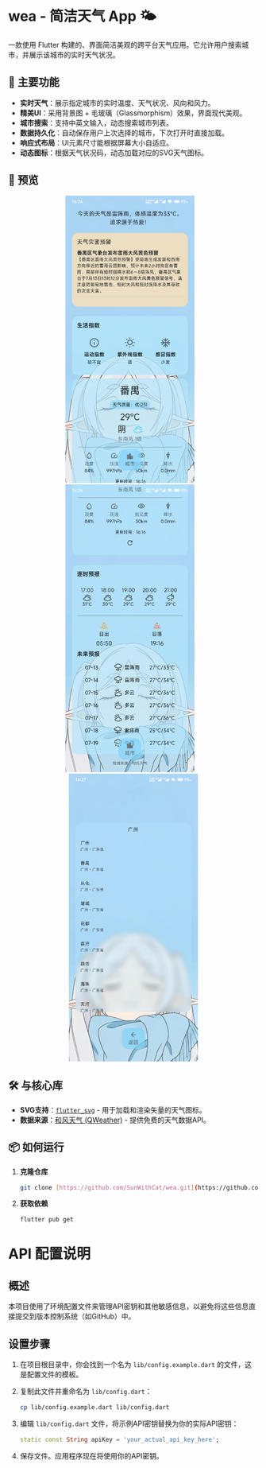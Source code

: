 # wea - 简洁天气 App 🌤️

一款使用 Flutter 构建的、界面简洁美观的跨平台天气应用。它允许用户搜索城市，并展示该城市的实时天气状况。

## 🚀 主要功能

* **实时天气**：展示指定城市的实时温度、天气状况、风向和风力。
* **精美UI**：采用背景图 + 毛玻璃（Glassmorphism）效果，界面现代美观。
* **城市搜索**：支持中英文输入，动态搜索城市列表。
* **数据持久化**：自动保存用户上次选择的城市，下次打开时直接加载。
* **响应式布局**：UI元素尺寸能根据屏幕大小自适应。
* **动态图标**：根据天气状况码，动态加载对应的SVG天气图标。

## 📸 预览

<p align="center">
  <img src="preview/image1.jpg" width="260">&emsp;
  <img src="preview/image2.jpg" width="260">&emsp;
  <img src="preview/image3.jpg" width="260">
</p>

## 🛠️ 与核心库

* **SVG支持**：[`flutter_svg`](https://pub.dev/packages/flutter_svg) - 用于加载和渲染矢量的天气图标。
* **数据来源**：[和风天气 (QWeather)](https://dev.qweather.com/) - 提供免费的天气数据API。

## 📦 如何运行

1.  **克隆仓库**
    ```bash
    git clone [https://github.com/SunWithCat/wea.git](https://github.com/SunWithCat/wea.git) cd wea
    ```

2.  **获取依赖**
    ```bash
    flutter pub get
    ```

# API 配置说明

## 概述

本项目使用了环境配置文件来管理API密钥和其他敏感信息，以避免将这些信息直接提交到版本控制系统（如GitHub）中。

## 设置步骤

1. 在项目根目录中，你会找到一个名为 `lib/config.example.dart` 的文件，这是配置文件的模板。

2. 复制此文件并重命名为 `lib/config.dart`：
   ```bash
   cp lib/config.example.dart lib/config.dart
   ```

3. 编辑 `lib/config.dart` 文件，将示例API密钥替换为你的实际API密钥：
   ```dart
   static const String apiKey = 'your_actual_api_key_here';
   ```

4. 保存文件。应用程序现在将使用你的API密钥。
